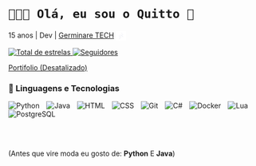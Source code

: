 # `👩🏻‍💻 Olá, eu sou o Quitto 👋`

15 anos | Dev | [Germinare TECH](https://institutojef.org.br/escolas/tech/) <img src="https://github.com/QuittoGames/QuittoGames/blob/main/icons/germinae_tech.png?raw=true" alt="Germinare TECH" height="20" style="vertical-align: middle;"/> 


<p align="left">
    <a href="https://github.com/QuittoGames?tab=stars">
        <img 
            alt="Total de estrelas" 
            title="Total de estrelas GitHub" 
            src="https://custom-icon-badges.demolab.com/github/stars/Larissakich?color=55960c&style=for-the-badge&labelColor=488207&logo=star&label=estrelas"
        />
    </a>
    <a href="https://github.com/QuittoGames?tab=followers">
        <img 
            alt="Seguidores" 
            title="Me siga no GitHub" 
            src="https://custom-icon-badges.demolab.com/github/followers/Larissakich?color=236ad3&labelColor=1155ba&style=for-the-badge&logo=github&label=Seguidores&logoColor=white"
        />
    </a>
</p>


[Portifolio (Desatalizado)](https://quitto.vercel.app/)


### 🤖 Linguagens e Tecnologias

<img alt="Python" title="Python" width="30px" style="margin-right: 10px;" src="https://cdn.jsdelivr.net/gh/devicons/devicon@latest/icons/python/python-original.svg" />
<img alt="Java" title="Java" width="30px" style="margin-right: 10px;" src="https://cdn.jsdelivr.net/gh/devicons/devicon/icons/java/java-original.svg" />
<img alt="HTML" title="HTML" width="30px" style="margin-right: 10px;" src="https://cdn.jsdelivr.net/gh/devicons/devicon@latest/icons/html5/html5-original.svg" />
<img alt="CSS" title="CSS" width="30px" style="margin-right: 10px;" src="https://cdn.jsdelivr.net/gh/devicons/devicon@latest/icons/css3/css3-original.svg" />
<img alt="Git" title="Git" width="30px" style="margin-right: 10px;" src="https://cdn.jsdelivr.net/gh/devicons/devicon@latest/icons/git/git-original.svg" />
<img alt="C#" title="C#" width="30px" style="margin-right: 10px;" src="https://cdn.jsdelivr.net/gh/devicons/devicon/icons/csharp/csharp-original.svg" />
<img alt="Docker" title="Docker" width="30px" style="margin-right: 10px;" src="https://cdn.jsdelivr.net/gh/devicons/devicon/icons/docker/docker-original.svg" />
<img alt="Lua" title="Lua" width="30px" style="margin-right: 10px;" src="https://cdn.jsdelivr.net/gh/devicons/devicon/icons/lua/lua-original.svg" />
<img alt="PostgreSQL" title="PostgreSQL" width="30px" style="margin-right: 10px;" src="https://cdn.jsdelivr.net/gh/devicons/devicon/icons/postgresql/postgresql-original.svg" />


<br></br>

(Antes que vire moda eu gosto de: **Python** E **Java**)
